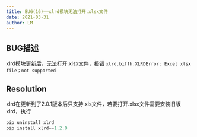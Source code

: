 ```yaml
---
title: BUG(16)——xlrd模块无法打开.xlsx文件
date: 2021-03-31
author: LM
---
```


## BUG描述

xlrd模块更新后，无法打开.xlsx文件，报错 `xlrd.biffh.XLRDError: Excel xlsx file；not supported`

## Resolution

xlrd在更新到了2.0.1版本后只支持.xls文件，若要打开.xlsx文件需要安装旧版xlrd，执行

```python
pip uninstall xlrd
pip install xlrd==1.2.0
```